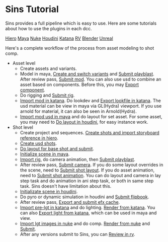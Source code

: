 # Sins Tutorial

Sins provides a full pipeline which is easy to use.
Here are some tutorials about how to use the plugins in each dcc.

[Hiero](hiero/readme.md)
[Maya](maya/readme.md)
[Nuke](nuke/readme.md)
[Houdini](houdini/readme.md)
[Katana](katana/readme.md)
[RV](rv/readme.md)
[Blender](blender/readme.md)
[Unreal](unreal/readme.md)


Here's a complete workflow of the process from asset modeling to shot comp.

* Asset level
    * Create assets and variants.
    * Model in maya, [Create and switch variants](maya/readme.md#create-and-switch-variants) and [Submit playblast](maya/readme.md#playblast).
      After review pass, [Submit mod](maya/readme.md#mod). You can also use usd to combine an asset based on components.
      Before this, you may [Export component](maya/readme.md#component).
    * Do rigging and [Submit rig](maya/readme.md#rig).
    * [Import mod in katana](katana/readme.md#initialize). 
      Do lookdev and [Export lookfile in katana](katana/readme.md#publish-lookdev).
      The usd material can be view in maya via GL(Hydra) viewport. If you use arnold for material, it can also be seen in Arnold(Hydra).
    * [Import mod usd in maya](maya/readme.md#usd-tools) and do layout for set asset.
      For some asset, you may need to [Do layout in houdini](houdini/readme.md), for easy instance work.
* Shot level
    * Create project and sequences. [Create shots and import storyboard reference in hiero](hiero/readme.md#import-shots).
    * [Create usd shots](maya/readme.md#create-usd-shots).
    * [Do layout for base shot and submit](maya/readme.md#usd-tools).
    * [Initialize scene in maya](maya/readme.md#initialize).
    * [Import rig](maya/readme.md#import-rig-as-reference), do camera animation, then [Submit playblast](maya/readme.md#playblast).
    * After review pass, [Submit camera](maya/readme.md#cam). 
      If you do some layout overrides in the scene, need to [Submit shot layout](maya/readme.md#usd-push).
      If you do asset animation, need to [Submit shot animation](maya/readme.md#ani).
      You can do layout and camera in lay step task and do animation in ani step task, or both in same step task. Sins doesn't have limitation about this.
    * [Initializate scene in houdini](houdini/readme.md#initialize).
    * Do pyro or dynamic simulation in houdini and [Submit flipbook](houdini/readme.md).
    * After review pass, [Export and submit efx cache](houdini/readme.md).
    * [Import pre-lgt in katana](maya/readme.md#import-shots) and do lighting. [Render from katana](katana/readme.md#render).
      You can also [Export light from katana](katana/readme.md#publish-light), which can be used in maya and view.
    * [Import lgt images in nuke](nuke/readme.md) and do comp. [Render from nuke](nuke/readme.md) and [Submit](nuke/readme.md).
    * After any versions submit to Sins, you can [Review in rv](rv/readme.md).

